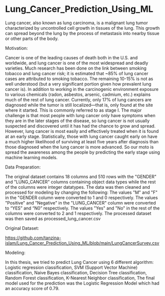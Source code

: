 # Lung_Cancer_Prediction_Using_ML
Lung cancer, also known as lung carcinoma, is a malignant lung tumor characterized by uncontrolled cell growth in tissues of the lung. This growth can spread beyond the lung by the process of metastasis into nearby tissue or other parts of the body.

Motivation:

Cancer is one of the leading causes of death both in the U.S. and worldwide, and lung cancer is one of the most widespread and deadly varieties. Much research has been done on the link between smoking tobacco and lung cancer risk; it is estimated that ~85% of lung cancer cases are attributed to smoking tobacco. The remaining 10-15% is not as well understood (but a very significant portion given how prevalent lung cancer is). In addition to working in the carcinogenic environment exposure to various chemicals (radon, asbestos, arsenic, cadmium, etc.) explains much of the rest of lung cancer.
Currently, only 17% of lung cancers are diagnosed while the tumor is still localized—that is, only found at the site where it started. This is commonly referred to as stage I. The major challenge is that most people with lung cancer only have symptoms when they are in the later stages of the disease, so lung cancer is not usually suspected and discovered until it has had the chance to grow and spread. However, lung cancer is most easily and effectively treated when it is found at an early stage. Statistically, those with lung cancer caught early on have a much higher likelihood of surviving at least five years after diagnosis than those diagnosed when the lung cancer is more advanced. So our moto is spread the awareness among the people by predicting the early stage using machine learning models.

Data Preparation:

The original dataset contains 18 columns and 510 rows with the "GENDER" and "LUNG_CANCER" columns containing object data types while the rest of the columns were integer datatypes.
The data was then cleaned and processed for modeling by changing the following:
The values "M" and "F" in the "GENDER column were converted to 1 and 0 respectively.
The values "Positive" and "Negative" in the "LUNG_CANCER" column were converted to “YES” and “N0” respectively.
The values "Yes" and "No" in the rest of the columns were converted to 2 and 1 respectively.
The processed dataset was then saved as processed_lung_cancer.csv

Original Dataset:

https://github.com/tanzina-islam/Lung_Cancer_Prediction_Using_ML/blob/main/LungCancerSurvey.csv

Modeling:

In this thesis, we tried to predict Lung Cancer using 6 different algorithm:
Logistic regression classification, 
SVM (Support Vector Machine) classification,
Naive Bayes classification,
Decision Tree classification,
Random Forest classification,
K-Nearest Neighbor classification,
The final model used for the prediction was the Logistic Regression Model which had an accuracy score of 0.79.
